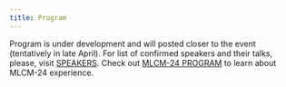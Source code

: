 ```yaml
---
title: Program
---
```


Program is under development and will posted closer to the event (tentatively in late April).
For list of confirmed speakers and their talks, please, visit [SPEAKERS](/speakers). Check out [MLCM-24 PROGRAM](https://mlcm-25.github.io/mlcm-24/program) to learn about MLCM-24 experience.

<!-- <object data="/assets/test.pdf" width="1000" height="1000" type='application/pdf'></object> -->
